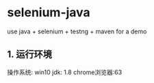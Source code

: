 # selenium-java
use java + selenium + testng + maven for a demo 


## 1. 运行环境
操作系统: win10
jdk: 1.8
chrome浏览器:63


